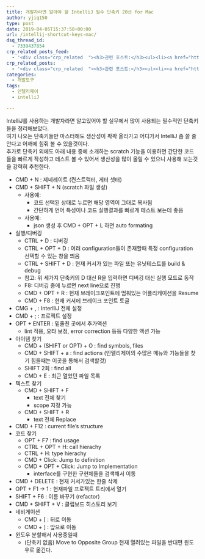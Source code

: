 ```yaml
---
title: 개발자라면 알아야 할 IntelliJ 필수 단축키 20선 for Mac
author: yjiq150
type: post
date: 2019-04-05T15:37:58+00:00
url: /intellij-shortcut-keys-mac/
dsq_thread_id:
  - 7339437854
crp_related_posts_feed:
  - '<div class="crp_related  "><h3>관련 포스트:</h3><ul><li><a href="https://www.letmecompile.com/mac-app-recommendation-for-developer/"     class="post-836"><span class="crp_title">개발자를 위한 필수 맥 앱(Mac App) 10선</span></a></li><li><a href="https://www.letmecompile.com/xcode-%eb%8b%a8%ec%b6%95%ed%82%a4-%eb%aa%a8%ec%9d%8c/"     class="post-860"><span class="crp_title">자주쓰는 Xcode 단축키 모음</span></a></li><li><a href="https://www.letmecompile.com/api-auth-jwt-jwk-explained/"     class="post-800"><span class="crp_title">API 서버 인증을 위한 JWT와 JWK 이해하기</span></a></li><li><a href="https://www.letmecompile.com/redis-cluster-sentinel-overview/"     class="post-770"><span class="crp_title">레디스 클러스터, 센티넬 구성 및 동작 방식</span></a></li><li><a href="https://www.letmecompile.com/mysql-innodb-lock-deadlock/"     class="post-763"><span class="crp_title">MySQL InnoDB lock & deadlock 이해하기</span></a></li></ul><div class="crp_clear"></div></div>'
crp_related_posts:
  - '<div class="crp_related  "><h3>관련 포스트:</h3><ul><li><a href="https://www.letmecompile.com/mac-app-recommendation-for-developer/"     class="post-836"><span class="crp_title">개발자를 위한 필수 맥 앱(Mac App) 10선</span></a></li><li><a href="https://www.letmecompile.com/xcode-%eb%8b%a8%ec%b6%95%ed%82%a4-%eb%aa%a8%ec%9d%8c/"     class="post-860"><span class="crp_title">자주쓰는 Xcode 단축키 모음</span></a></li><li><a href="https://www.letmecompile.com/api-auth-jwt-jwk-explained/"     class="post-800"><span class="crp_title">API 서버 인증을 위한 JWT와 JWK 이해하기</span></a></li><li><a href="https://www.letmecompile.com/redis-cluster-sentinel-overview/"     class="post-770"><span class="crp_title">레디스 클러스터, 센티넬 구성 및 동작 방식</span></a></li><li><a href="https://www.letmecompile.com/mysql-innodb-lock-deadlock/"     class="post-763"><span class="crp_title">MySQL InnoDB lock & deadlock 이해하기</span></a></li></ul><div class="crp_clear"></div></div>'
categories:
  - 개발도구
tags:
  - 인텔리제이
  - intelliJ

---
```

IntelliJ를 사용하는 개발자라면 알고있어야 할 실무에서 많이 사용되는 필수적인 단축키들을 정리해보았다.  
여기 나오는 단축키들만 마스터해도 생산성이 팍팍 올라가고 어디가서 IntelliJ 좀 쓸 줄 안다고 어깨에 힘줘 볼 수 있을것이다.  
추가로 단축키 외에도 아래 내용 중에 소개하는 scratch 기능을 이용하면 간단한 코드들을 빠르게 작성하고 테스트 볼 수 있어서 생산성을 많이 올릴 수 있으니 사용해 보는것을 강력히 추천한다.

  * CMD + N : 제네레이트 (컨스트럭터, 게터 셋터)
  * CMD + SHIFT + N (scratch 파일 생성) 
      * 사용예: 
          * 코드 선택된 상태로 누르면 해당 영역이 그대로 복사됨
          * 간단하게 언어 특성이나 코드 실행결과를 빠르게 테스트 보는데 좋음
      * 사용예: 
          * json 생성 후 CMD + OPT + L 하면 auto formating
  * 실행/디버깅 
      * CTRL + D : 디버깅
      * CTRL + OPT + D : 여러 configuration들이 존재할때 특정 configuration 선택할 수 있는 창을 띄움
      * CTRL + SHIFT + D : 현재 커서가 있는 파일 또는 유닛테스트를 build & debug
      * 참고: 위 세가지 단축키의 D 대신 R을 입력하면 디버깅 대신 실행 모드로 동작
      * F8: 디버깅 중에 누르면 next line으로 진행
      * CMD + OPT + R : 현재 브레이크포인트에 멈춰있는 어플리케이션을 Resume
      * CMD + F8 : 현재 커서에 브레이크 포인트 토글
  * CMG + , : InterlliJ 전체 설정
  * CMD + ; : 프로젝트 설정
  * OPT + ENTER : 밑줄친 곳에서 추가액션 
      * lint 적용, 오타 보정, error correction 등등 다양한 액션 가능
  * 아이템 찾기 
      * CMD + (SHIFT or OPT) + O : find symbols, files
      * CMD + SHIFT + a : find actions (인텔리제이의 수많은 메뉴와 기능들을 찾기 힘들때는 이곳을 통해서 검색할것)
      * SHIFT 2회 : find all
      * CMD + E : 최근 열었던 파일 목록
  * 텍스트 찾기 
      * CMD + SHIFT + F 
          * text 전체 찾기
          * scope 지정 가능
      * CMD + SHIFT + R 
          * text 전체 Replace
  * CMD + F12 : current file&#8217;s structure
  * 코드 찾기 
      * OPT + F7 : find usage
      * CTRL + OPT + H: call hierachy
      * CTRL + H: type hierachy
      * CMD + Click: Jump to definition
      * CMD + OPT + Click: Jump to Implementation 
          * interface를 구현한 구현체들을 검색해서 이동
  * CMD + DELETE : 현재 커서가있는 한줄 삭제
  * OPT + F1 → 1 : 현재파일 프로젝트 트리에서 열기
  * SHIFT + F6 : 이름 바꾸기 (refactor)
  * CMD + SHIFT + V : 클립보드 히스토리 보기
  * 네비게이션 
      * CMD + [ : 뒤로 이동
      * CMD + ] : 앞으로 이동
  * 윈도우 분할해서 사용중일때 
      * (단축키 없음) Move to Opposite Group 현재 열려있는 파일을 반대편 윈도우로 옮긴다.